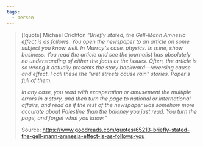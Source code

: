 ```yaml
---
tags:
  - person
---
```

> [!quote] Michael Crichton
> _"Briefly stated, the Gell-Mann Amnesia effect is as follows. You open the newspaper to an article on some subject you know well. In Murray's case, physics. In mine, show business. You read the article and see the journalist has absolutely no understanding of either the facts or the issues. Often, the article is so wrong it actually presents the story backward—reversing cause and effect. I call these the "wet streets cause rain" stories. Paper's full of them._ 
> 
> _In any case, you read with exasperation or amusement the multiple errors in a story, and then turn the page to national or international affairs, and read as if the rest of the newspaper was somehow more accurate about Palestine than the baloney you just read. You turn the page, and forget what you know.”_
> 
> Source: https://www.goodreads.com/quotes/65213-briefly-stated-the-gell-mann-amnesia-effect-is-as-follows-you
